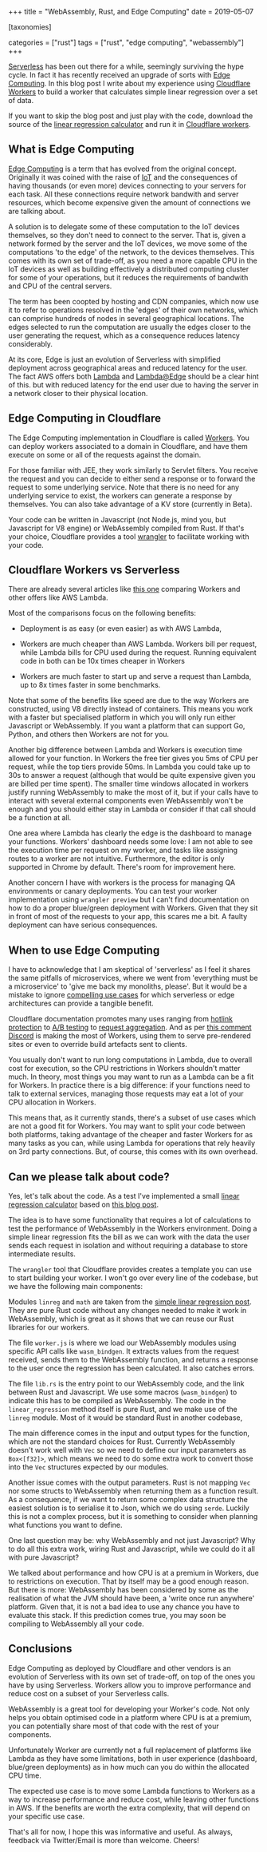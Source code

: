+++
title = "WebAssembly, Rust, and Edge Computing"
date = 2019-05-07

[taxonomies]

categories = ["rust"]
tags = ["rust", "edge computing", "webassembly"]
+++

[Serverless](https://en.wikipedia.org/wiki/Serverless_computing) has been out there for a while, seemingly surviving the hype cycle. In fact it has recently received an upgrade of sorts with [Edge Computing](https://en.wikipedia.org/wiki/Edge_computing). In this blog post I write about my experience using [Cloudflare Workers](https://developers.cloudflare.com/workers/about/) to build a worker that calculates simple linear regression over a set of data.

<!-- more -->

If you want to skip the blog post and just play with the code, download the source of the [linear regression calculator](https://github.com/pvillega/edge-sample) and run it in [Cloudflare workers](https://developers.cloudflare.com/workers/).

## What is Edge Computing

[Edge Computing](https://en.wikipedia.org/wiki/Edge_computing) is a term that has evolved from the original concept. Originally it was coined with the raise of [IoT](https://en.wikipedia.org/wiki/Internet_of_things) and the consequences of having thousands (or even more) devices connecting to your servers for each task. All these connections require network bandwith and server resources, which become expensive given the amount of connections we are talking about.

A solution is to delegate some of these computation to the IoT devices themselves, so they don't need to connect to the server. That is, given a network formed by the server and the IoT devices, we move some of the computations 'to the edge' of the network, to the devices themselves. This comes with its own set of trade-off, as you need a more capable CPU in the IoT devices as well as building effectively a distributed computing cluster for some of your operations, but it reduces the requirements of bandwith and CPU of the central servers.

The term has been coopted by hosting and CDN companies, which now use it to refer to operations resolved in the 'edges' of their own networks, which can comprise hundreds of nodes in several geographical locations. The edges selected to run the computation are usually the edges closer to the user generating the request, which as a consequence reduces latency considerably.

At its core, Edge is just an evolution of Serverless with simplified deployment across geographical areas and reduced latency for the user. The fact AWS offers both [Lambda](https://aws.amazon.com/lambda/) and [Lambda@Edge](https://aws.amazon.com/lambda/edge/) should be a clear hint of this. but with reduced latency for the end user due to having the server in a network closer to their physical location.

## Edge Computing in Cloudflare

The Edge Computing implementation in Cloudflare is called [Workers](https://developers.cloudflare.com/workers/about/). You can deploy workers associated to a domain in Cloudflare, and have them execute on some or all of the requests against the domain.

For those familiar with JEE, they work similarly to Servlet filters. You receive the request and you can decide to either send a response or to forward the request to some underlying service. Note that there is no need for any underlying service to exist, the workers can generate a response by themselves. You can also take advantage of a KV store (currently in Beta).

Your code can be written in Javascript (not Node.js, mind you, but Javascript for V8 engine) or WebAssembly compiled from Rust. If that's your choice, Cloudflare provides a tool [wrangler](https://developers.cloudflare.com/workers/webassembly/) to facilitate working with your code.

## Cloudflare Workers vs Serverless

There are already several articles like [this one](https://www.smashingmagazine.com/2019/04/cloudflare-workers-serverless/) comparing Workers and other offers like AWS Lambda.

Most of the comparisons focus on the following benefits:

- Deployment is as easy (or even easier) as with AWS Lambda,

- Workers are much cheaper than AWS Lambda. Workers bill per request, while Lambda bills for CPU used during the request. Running equivalent code in both can be 10x times cheaper in Workers

- Workers are much faster to start up and serve a request than Lambda, up to 8x times faster in some benchmarks.

Note that some of the benefits like speed are due to the way Workers are constructed, using V8 directly instead of containers. This means you work with a faster but specialised platform in which you will only run  either Javascript or WebAssembly. If you want a platform that can support Go, Python, and others then Workers are not for you.

Another big difference between Lambda and Workers is execution time allowed for your function. In Workers the free tier gives you 5ms of CPU per request, while the top tiers provide 50ms. In Lambda you could take up to 30s to answer a request (although that would be quite expensive given you are billed per time spent). The smaller time windows allocated in workers justify running WebAssembly to make the most of it, but if your calls have to interact with several external components even WebAssembly won't be enough and you should either stay in Lambda or consider if that call should be a function at all.

One area where Lambda has clearly the edge is the dashboard to manage your functions. Workers' dashboard needs some love: I am not able to see the execution time per request on my worker, and tasks like assigning routes to a worker are not intuitive. Furthermore, the editor is only supported in Chrome by default. There's room for improvement here.

Another concern I have with workers is the process for managing QA environments or canary deployments. You can test your worker implementation using `wrangler preview` but I can't find documentation on how to do a proper blue/green deployment with Workers. Given that they sit in front of most of the requests to your app, this scares me a bit. A faulty deployment can have serious consequences.

## When to use Edge Computing

I have to acknowledge that I am skeptical of 'serverless' as I feel it shares the same pitfalls of microservices, where we went from 'everything must be a microservice' to 'give me back my monoliths, please'. But it would be a mistake to ignore [compelling use cases](https://www.troyhunt.com/serverless-to-the-max-doing-big-things-for-small-dollars-with-cloudflare-workers-and-azure-functions/) for which serverless or edge architectures can provide a tangible benefit.

Cloudflare documentation promotes many uses ranging from [hotlink protection](https://developers.cloudflare.com/workers/recipes/hotlink-protection/) to [A/B testing](https://developers.cloudflare.com/workers/recipes/a-b-testing/) to [request aggregation](https://developers.cloudflare.com/workers/recipes/aggregating-multiple-requests/). And as per [this comment](https://news.ycombinator.com/item?id=17447355) [Discord](https://discordapp.com/) is making the most of Workers, using them to serve pre-rendered sites or even to override build artefacts sent to clients.

You usually don't want to run long computations in Lambda, due to overall cost for execution, so the CPU restrictions in Workers shouldn't matter much. In theory, most things you may want to run as a Lambda can be a fit for Workers. In practice there is a big difference: if your functions need to talk to external services, managing those requests may eat a lot of your CPU allocation in Workers.

This means that, as it currently stands, there's a subset of use cases which are not a good fit for Workers. You may want to split your code between both platforms, taking advantage of the cheaper and faster Workers for as many tasks as you can, while using Lambda for operations that rely heavily on 3rd party connections. But, of course, this comes with its own overhead.

## Can we please talk about code?

Yes, let's talk about the code. As a test I've implemented a small [linear regression calculator](https://github.com/pvillega/edge-sample) based on [this blog post](https://cheesyprogrammer.com/2018/12/13/simple-linear-regression-from-scratch-in-rust/).

The idea is to have some functionality that requires a lot of calculations to test the performance of WebAssembly in the Workers environment. Doing a simple linear regression fits the bill as we can work with the data the user sends each request in isolation and without requiring a database to store intermediate results.

The `wrangler` tool that Cloudflare provides creates a template you can use to start building your worker. I won't go over every line of the codebase, but we have the following main components:

Modules `linreg` and `math` are taken from the [simple linear regression post](https://cheesyprogrammer.com/2018/12/13/simple-linear-regression-from-scratch-in-rust/). They are pure Rust code without any changes needed to make it work in WebAssembly, which is great as it shows that we can reuse our Rust libraries for our workers.

The file `worker.js` is where we load our WebAssembly modules using specific API calls like `wasm_bindgen`. It extracts values from the request received, sends them to the WebAssembly function, and returns a response to the user once the regression has been calculated. It also catches errors.

The file `lib.rs` is the entry point to our WebAssembly code, and the link between Rust and Javascript. We use some macros (`wasm_bindgen`) to indicate this has to be compiled as WebAssembly. The code in the `linear_regression` method itself is pure Rust, and we make use of the `linreg` module. Most of it would be standard Rust in another codebase,

The main difference comes in the input and output types for the function, which are not the standard choices for Rust. Currently WebAssembly doesn't work well with `Vec` so we need to define our input parameters as `Box<[f32]>`, which means we need to do some extra work to convert those into the `Vec` structures expected by our modules.

Another issue comes with the output parameters. Rust is not mapping `Vec` nor some structs to WebAssembly when returning them as a function result. As a consequence, if we want to return some complex data structure the easiest solution is to serialise it to Json, which we do using `serde`. Luckily this is not a complex process, but it is something to consider when planning what functions you want to define.

One last question may be: why WebAssembly and not just Javascript? Why to do all this extra work, wiring Rust and Javascript, while we could do it all with pure Javascript?

We talked about performance and how CPU is at a premium in Workers, due to restrictions on execution. That by itself may be a good enough reason. But there is more: WebAssembly has been considered by some as the realisation of what the JVM should have been, a 'write once run anywhere' platform. Given that, it is not a bad idea to use any chance you have to evaluate this stack. If this prediction comes true, you may soon be compiling to WebAssembly all your code.

## Conclusions

Edge Computing as deployed by Cloudflare and other vendors is an evolution of Serverless with its own set of trade-off, on top of the ones you have by using Serverless. Workers allow you to improve performance and reduce cost on a subset of your Serverless calls.

WebAssembly is a great tool for developing your Worker's code. Not only helps you obtain optimised code in a platform where CPU is at a premium, you can potentially share most of that code with the rest of your components.

Unfortunately Worker are currently not a full replacement of platforms like Lambda as they have some limitations, both in user experience (dashboard, blue/green deployments) as in how much can you do within the allocated CPU time.

The expected use case is to move some Lambda functions to Workers as a way to increase performance and reduce cost, while leaving other functions in AWS. If the benefits are worth the extra complexity, that will depend on your specific use case.


That's all for now, I hope this was informative and useful. As always, feedback via Twitter/Email is more than welcome. Cheers!
